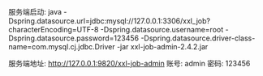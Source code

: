 服务端启动:
java -Dspring.datasource.url=jdbc:mysql://127.0.0.1:3306/xxl_job?characterEncoding=UTF-8 -Dspring.datasource.username=root -Dspring.datasource.password=123456 -Dspring.datasource.driver-class-name=com.mysql.cj.jdbc.Driver -jar xxl-job-admin-2.4.2.jar

服务端地址: http://127.0.0.1:9820/xxl-job-admin
账号: admin
密码: 123456